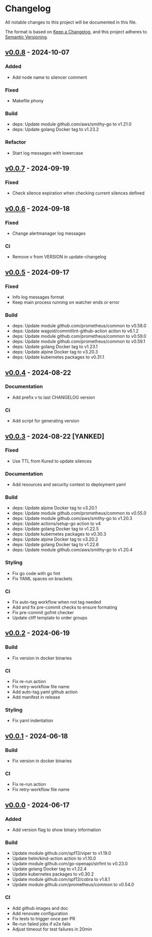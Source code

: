 # Changelog

All notable changes to this project will be documented in this file.

The format is based on [Keep a Changelog](https://keepachangelog.com/en/1.0.0/),
and this project adheres to [Semantic Versioning](https://semver.org/spec/v2.0.0.html).

## [v0.0.8](https://github.com/trustyou/kured-alert-silencer/tree/v0.0.8) - 2024-10-07

### Added

- Add node name to silencer comment

### Fixed

- Makefile phony

### Build

- deps: Update module github.com/aws/smithy-go to v1.21.0
- deps: Update golang Docker tag to v1.23.2

### Refactor

- Start log messages with lowercase

## [v0.0.7](https://github.com/trustyou/kured-alert-silencer/tree/v0.0.7) - 2024-09-19

### Fixed

- Check silence expiration when checking current silences defined

## [v0.0.6](https://github.com/trustyou/kured-alert-silencer/tree/v0.0.6) - 2024-09-18

### Fixed

- Change alertmanager log messages

### Ci

- Remove v from VERSION in update-changelog

## [v0.0.5](https://github.com/trustyou/kured-alert-silencer/tree/v0.0.5) - 2024-09-17

### Fixed

- Info log messages format
- Keep main process running on watcher ends or error

### Build

- deps: Update module github.com/prometheus/common to v0.58.0
- deps: Update wagoid/commitlint-github-action action to v6.1.2
- deps: Update module github.com/prometheus/common to v0.59.0
- deps: Update module github.com/prometheus/common to v0.59.1
- deps: Update golang Docker tag to v1.23.1
- deps: Update alpine Docker tag to v3.20.3
- deps: Update kubernetes packages to v0.31.1

## [v0.0.4](https://github.com/trustyou/kured-alert-silencer/tree/v0.0.4) - 2024-08-22

### Documentation

- Add prefix v to last CHANGELOG version

### Ci

- Add script for generating version

## [v0.0.3](https://github.com/trustyou/kured-alert-silencer/tree/v0.0.3) - 2024-08-22 [YANKED]

### Fixed

- Use TTL from Kured to update silences

### Documentation

- Add resources and security context to deployment yaml

### Build

- deps: Update alpine Docker tag to v3.20.1
- deps: Update module github.com/prometheus/common to v0.55.0
- deps: Update module github.com/aws/smithy-go to v1.20.3
- deps: Update actions/setup-go action to v4
- deps: Update golang Docker tag to v1.22.5
- deps: Update kubernetes packages to v0.30.3
- deps: Update alpine Docker tag to v3.20.2
- deps: Update golang Docker tag to v1.22.6
- deps: Update module github.com/aws/smithy-go to v1.20.4

### Styling

- Fix go code with go fmt
- Fix YAML spaces on brackets

### Ci

- Fix auto-tag workflow when not tag needed
- Add and fix pre-commit checks to ensure formating
- Fix pre-commit gofmt checker
- Update cliff template to order groups

## [v0.0.2](https://github.com/trustyou/kured-alert-silencer/tree/v0.0.2) - 2024-06-19

### Build

- Fix version in docker binaries

### CI

- Fix re-run action
- Fix retry-workflow file name
- Add auto-tag.yaml github action
- Add manifest in release

### Styling

- Fix yaml indentation

## [v0.0.1](https://github.com/trustyou/kured-alert-silencer/tree/v0.0.1) - 2024-06-18

### Build

- Fix version in docker binaries

### CI

- Fix re-run action
- Fix retry-workflow file name

## [v0.0.0](https://github.com/trustyou/kured-alert-silencer/tree/v0.0.0) - 2024-06-17

### Added

- Add version flag to show binary information

### Build

- Update module github.com/spf13/viper to v1.19.0
- Update helm/kind-action action to v1.10.0
- Update module github.com/go-openapi/strfmt to v0.23.0
- Update golang Docker tag to v1.22.4
- Update kubernetes packages to v0.30.2
- Update module github.com/spf13/cobra to v1.8.1
- Update module github.com/prometheus/common to v0.54.0

### CI

- Add github images and doc
- Add renovate configuration
- Fix tests to trigger once per PR
- Re-run failed jobs if e2e fails
- Adjust timeout for test failures in 20min
